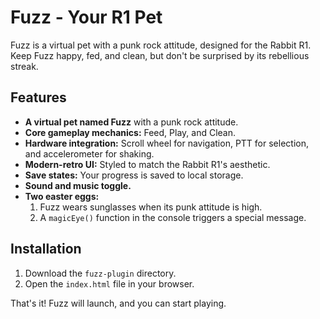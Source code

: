 
# Fuzz - Your R1 Pet

Fuzz is a virtual pet with a punk rock attitude, designed for the Rabbit R1. Keep Fuzz happy, fed, and clean, but don't be surprised by its rebellious streak.

## Features

*   **A virtual pet named Fuzz** with a punk rock attitude.
*   **Core gameplay mechanics:** Feed, Play, and Clean.
*   **Hardware integration:** Scroll wheel for navigation, PTT for selection, and accelerometer for shaking.
*   **Modern-retro UI:** Styled to match the Rabbit R1's aesthetic.
*   **Save states:** Your progress is saved to local storage.
*   **Sound and music toggle.**
*   **Two easter eggs:**
    1.  Fuzz wears sunglasses when its punk attitude is high.
    2.  A `magicEye()` function in the console triggers a special message.

## Installation

1.  Download the `fuzz-plugin` directory.
2.  Open the `index.html` file in your browser.

That's it! Fuzz will launch, and you can start playing.
